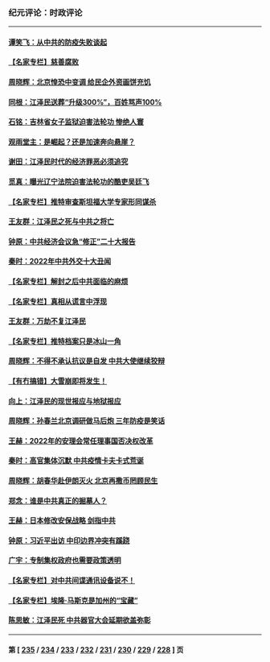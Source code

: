 ### 纪元评论：时政评论
---
#### [谭笑飞：从中共的防疫失败谈起](../../pages/nsc1025/n13886695.md) 
#### [【名家专栏】慈善腐败](../../pages/nsc1025/n13886773.md) 
#### [周晓辉：北京惶恐中变调 给民企外资画饼充饥](../../pages/nsc1025/n13886818.md) 
#### [同根：江泽民送葬“升级300%”，百姓骂声100%](../../pages/nsc1025/n13886750.md) 
#### [石铭：吉林省女子监狱迫害法轮功 惨绝人寰](../../pages/nsc1025/n13886723.md) 
#### [观雨堂主：是崛起？还是加速奔向悬崖？](../../pages/nsc1025/n13886702.md) 
#### [谢田：江泽民时代的经济罪恶必须追究](../../pages/nsc1025/n13886680.md) 
#### [觅真：曝光辽宁法院迫害法轮功的酷吏吴廷飞](../../pages/nsc1025/n13886674.md) 
#### [【名家专栏】推特审查斯坦福大学专家形同谋杀](../../pages/nsc1025/n13886273.md) 
#### [王友群：江泽民之死与中共之将亡](../../pages/nsc1025/n13886245.md) 
#### [钟原：中共经济会议急“修正”二十大报告](../../pages/nsc1025/n13886493.md) 
#### [秦时：2022年中共外交十大丑闻](../../pages/nsc1025/n13886359.md) 
#### [【名家专栏】解封之后中共面临的麻烦](../../pages/nsc1025/n13886251.md) 
#### [【名家专栏】真相从谎言中浮现](../../pages/nsc1025/n13885535.md) 
#### [王友群：万劫不复江泽民](../../pages/nsc1025/n13884855.md) 
#### [【名家专栏】推特档案只是冰山一角](../../pages/nsc1025/n13885538.md) 
#### [周晓辉：不得不承认抗议是自发 中共大使继续狡辩](../../pages/nsc1025/n13885480.md) 
#### [【有冇搞错】大雪崩即将发生！](../../pages/nsc1025/n13885299.md) 
#### [向上：江泽民的现世报应与地狱报应](../../pages/nsc1025/n13885368.md) 
#### [周晓辉：孙春兰北京调研做马后炮 三年防疫是笑话](../../pages/nsc1025/n13884846.md) 
#### [王赫：2022年的安理会常任理事国否决权改革](../../pages/nsc1025/n13885048.md) 
#### [秦时：高官集体沉默 中共疫情卡夫卡式荒诞](../../pages/nsc1025/n13885018.md) 
#### [周晓辉：胡春华赴伊朗灭火 北京再撒币罔顾民生](../../pages/nsc1025/n13884833.md) 
#### [郑念：谁是中共真正的掘墓人？](../../pages/nsc1025/n13884530.md) 
#### [王赫：日本修改安保战略 剑指中共](../../pages/nsc1025/n13884566.md) 
#### [钟原：习近平出访 中印边界冲突有蹊跷](../../pages/nsc1025/n13884330.md) 
#### [广宇：专制集权政府也需要政策透明](../../pages/nsc1025/n13884490.md) 
#### [【名家专栏】对中共间谍通讯设备说不！](../../pages/nsc1025/n13884032.md) 
#### [【名家专栏】埃隆‧马斯克是加州的“宝藏”](../../pages/nsc1025/n13883998.md) 
#### [陈思敏：江泽民死 中共器官大会延期欲盖弥彰](../../pages/nsc1025/n13883495.md) 

---
#### 第 [ [235](./235.md) / [234](./234.md) / [233](./233.md) / [232](./232.md) / [231](./231.md) / [230](./230.md) / [229](./229.md) / [228](./228.md) ] 页
